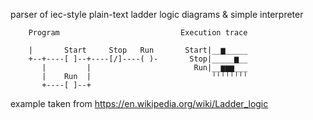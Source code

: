 parser of iec-style plain-text ladder logic diagrams & simple interpreter
```
    Program                           Execution trace

    |       Start     Stop   Run       Start|__▆_____
    +--+----[ ]--+----[/]----( )-       Stop|_____▆__
       |         |                       Run|__▆▆▆___
       |    Run  |                           ╵╵╵╵╵╵╵╵
       +----[ ]--+
```
example taken from https://en.wikipedia.org/wiki/Ladder_logic
